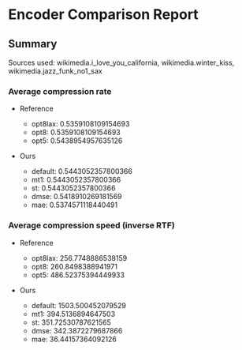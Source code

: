 
# Encoder Comparison Report

## Summary

Sources used: wikimedia.i_love_you_california, wikimedia.winter_kiss, wikimedia.jazz_funk_no1_sax

### Average compression rate

  - Reference
    - opt8lax: 0.5359108109154693
    - opt8: 0.5359108109154693
    - opt5: 0.5438954957635126

  - Ours
    - default: 0.5443052357800366
    - mt1: 0.5443052357800366
    - st: 0.5443052357800366
    - dmse: 0.5418910269181569
    - mae: 0.5374571118440491


### Average compression speed (inverse RTF)
  - Reference
    - opt8lax: 256.7748886538159
    - opt8: 260.8498388941971
    - opt5: 486.52375394449933

  - Ours
    - default: 1503.500452079529
    - mt1: 394.5136894647503
    - st: 351.72530787621565
    - dmse: 342.3872279687866
    - mae: 36.44157364092126


